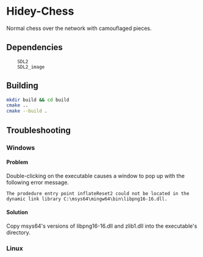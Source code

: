 # Hidey-Chess

Normal chess over the network with camouflaged pieces.

## Dependencies

```text
    SDL2
    SDL2_image
```

## Building

```bash
mkdir build && cd build
cmake ..
cmake --build .
```

## Troubleshooting

### Windows

#### Problem

Double-clicking on the executable causes a window to pop up with the following error message.

```text
The prodedure entry point inflateReset2 could not be located in the dynamic link library C:\msys64\mingw64\bin\libpng16-16.dll.
```

#### Solution

Copy msys64's versions of libpng16-16.dll and zlib1.dll into the executable's directory.

### Linux
